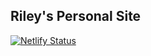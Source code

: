 ##  Riley's Personal Site 

[![Netlify Status](https://api.netlify.com/api/v1/badges/87d292c8-f3ee-45d2-b01e-a1e206a44db7/deploy-status)](https://app.netlify.com/sites/practical-shaw-556b22/deploys)



